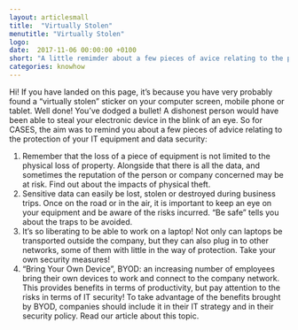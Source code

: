 ```yaml
---
layout: articlesmall
title:  "Virtually Stolen"
menutitle: "Virtually Stolen"
logo:
date:  2017-11-06 00:00:00 +0100
short: "A little remimder about a few pieces of avice relating to the protection of your IT equipment and data security"
categories: knowhow
---
```


Hi! If you have landed on this page, it’s because you have very probably found a “virtually stolen” sticker on your computer screen, mobile phone or tablet. Well done! You’ve dodged a bullet! A dishonest person would have been able to steal your electronic device in the blink of an eye. So for CASES, the aim was to remind you about a few pieces of advice relating to the protection of your IT equipment and data security:

1. Remember that the loss of a piece of equipment is not limited to the physical loss of property. Alongside that there is all the data, and sometimes the reputation of the person or company concerned may be at risk. Find out about the impacts of physical theft.
2. Sensitive data can easily be lost, stolen or destroyed during business trips. Once on the road or in the air, it is important to keep an eye on your equipment and be aware of the risks incurred. “Be safe” tells you about the traps to be avoided.
3. It’s so liberating to be able to work on a laptop! Not only can laptops be transported outside the company, but they can also plug in to other networks, some of them with little in the way of protection. Take your own security measures!
4. “Bring Your Own Device”, BYOD: an increasing number of employees bring their own devices to work and connect to the company network. This provides benefits in terms of productivity, but pay attention to the risks in terms of IT security! To take advantage of the benefits brought by BYOD, companies should include it in their IT strategy and in their security policy. Read our article about this topic.
